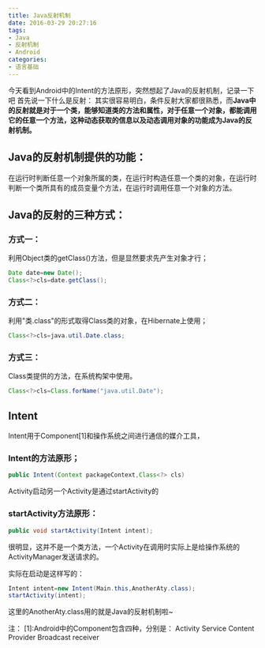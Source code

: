 ```yaml
---
title: Java反射机制
date: 2016-03-29 20:27:16
tags: 
- Java
- 反射机制
- Android
categories:
- 语言基础
---
```


今天看到Android中的Intent的方法原形，突然想起了Java的反射机制，记录一下吧
首先说一下什么是反射：
其实很容易明白，条件反射大家都很熟悉，而**Java中的反射就是对于一个类，能够知道类的方法和属性，对于任意一个对象，都能调用它的任意一个方法，这种动态获取的信息以及动态调用对象的功能成为Java的反射机制。**
<!--more-->
## Java的反射机制提供的功能：
在运行时判断任意一个对象所属的类，在运行时构造任意一个类的对象，在运行时判断一个类所具有的成员变量个方法，在运行时调用任意一个对象的方法。
## Java的反射的三种方式：
### 方式一：
利用Object类的getClass()方法，但是显然要求先产生对象才行；
```java
Date date=new Date();
Class<?>cls=date.getClass();
```

### 方式二：
利用"类.class"的形式取得Class类的对象，在Hibernate上使用；
```java
Class<?>cls=java.util.Date.class;
```

### 方式三：
Class类提供的方法，在系统构架中使用。
```java
Class<?>cls=Class.forName("java.util.Date");
```

## Intent
Intent用于Component[1]和操作系统之间进行通信的媒介工具，
### Intent的方法原形；
```java
public Intent(Context packageContext,Class<?> cls)
```
Activity启动另一个Activity是通过startActivity的
### startActivity方法原形：
```java
public void startActivity(Intent intent);
```
很明显，这并不是一个类方法，一个Activity在调用时实际上是给操作系统的ActivityManager发送请求的。


实际在启动是这样写的：
```java
Intent intent=new Intent(Main.this,AnotherAty.class);
startActivity(intent);
```
这里的AnotherAty.class用的就是Java的反射机制啦~

注：
[1]:Android中的Component包含四种，分别是：
Activity
Service
Content Provider
Broadcast receiver